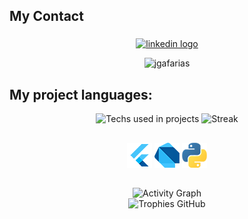 ## My Contact

###

<div align="center">
  <a href="https://www.linkedin.com/in/jgafarias/" target="_blank">
    <img src="https://img.shields.io/static/v1?message=LinkedIn&logo=linkedin&label=&color=0077B5&logoColor=white&labelColor=&style=for-the-badge" height="40" alt="linkedin logo"  />
  </a>
</div>

<div align="center">
 <p align="center"> <img src="https://komarev.com/ghpvc/?username=jgafarias&label=Profile%20views&color=0e75b6&" alt="jgafarias" /> </p>
</div>

## My project languages:

<div align="center">

 <img src="https://github-readme-stats.vercel.app/api/top-langs?username=jgafarias&layout=compact&theme=algolia&include_all_commits=true&hide=cmake" alt="Techs used in projects" width="300px"/>
  <img src="https://github-readme-streak-stats.herokuapp.com/?user=jgafarias&theme=algolia" alt="Streak" width="420px"/>

 ##

 [![Flutter](https://github.com/jgafarias/jgafarias/blob/main/flutter-logo.png)](https://github.com/jgafarias?tab=repositories&q=Flutter&type=&language=&sort=) 
 [![Dart](https://github.com/jgafarias/jgafarias/blob/main/Dart-logo.png)](https://github.com/jgafarias?tab=repositories&q=Flutter&type=&language=&sort=) 
 [![Python](https://github.com/jgafarias/jgafarias/blob/main/Python-logo.png)](https://github.com/jgafarias?tab=repositories&q=&type=&language=python&sort=)
 
</div>

 ##

<div align="center">
 <img src="https://github-readme-activity-graph.vercel.app/graph?username=jgafarias&theme=xcode&bg_color=151515&include_all_commits=true" alt="Activity Graph" />
</div>
<div align="center">
 <img src="https://github-profile-trophy.vercel.app/?username=jgafarias&theme=algolia&margin-w=15&include_all_commits=true" alt="Trophies GitHub" />
</div>
